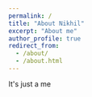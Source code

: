 ```yaml
---
permalink: /
title: "About Nikhil"
excerpt: "About me"
author_profile: true
redirect_from: 
  - /about/
  - /about.html
---
```


It's just a me
